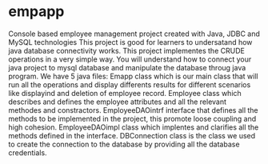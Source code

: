 # empapp
Console based employee management project created with Java, JDBC and MySQL technologies
This project is good for learners to undersatand how java database connectivity works.
This project implementes the CRUDE operations in a very simple way.
You will understand how to connect your java project to mysql database and manipulate the database throug java program.
We have 5 java files:
Emapp class which is our main class that will run all the operations and display differents results for different scenarios like displayind and deletion of employee record.
Employee class which describes and defines the employee attributes and all the relevant methodes and constractors.
EmployeeDAOintrf interface that defines all the methods to be implemented in the project, this promote loose coupling and high cohesion.
EmployeeDAOimpl class which implentes and clarifies all the methods defined in the interface.
DBConnection class is the class we used to create the connection to the database by providing all the database credentials.
